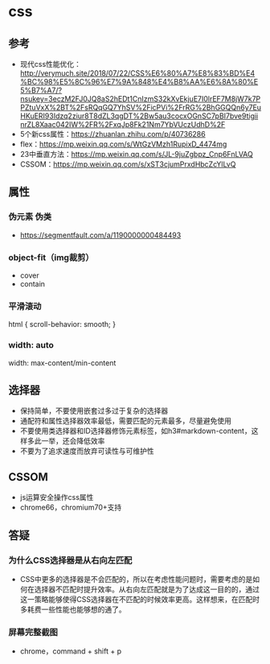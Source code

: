 # css

## 参考
  - 现代css性能优化：http://verymuch.site/2018/07/22/CSS%E6%80%A7%E8%83%BD%E4%BC%98%E5%8C%96%E7%9A%848%E4%B8%AA%E6%8A%80%E5%B7%A7/?nsukey=3eczM2FJ0JQ8aS2hEDt1CnIzmS32kXvEkjuE7I0lrEF7M8jW7k7PPZtuVxX%2BT%2FsRQqGQ7YhSV%2FicPVi%2FrRG%2BhGGQQn6y7EuHKuERI93Idzq2ziur8T8dZL3qgDT%2Bw5au3cocxOGnSC7pBI7bve9tigiinrZL8Xaac042IW%2FR%2FxqJp8Fk21Nm7YbVUczUdhD%2F
  - 5个新css属性：https://zhuanlan.zhihu.com/p/40736286
  - flex：https://mp.weixin.qq.com/s/WtGzVMzh1RupixD_4474mg
  - 23中垂直方法：https://mp.weixin.qq.com/s/JL-9juZgbpz_Cnp6FnLVAQ
  - CSSOM：https://mp.weixin.qq.com/s/xST3cjumPrxdHbcZcYlLvQ


## 属性

### 伪元素 伪类
- https://segmentfault.com/a/1190000000484493

### object-fit（img裁剪）
- cover
- contain

### 平滑滚动
html {
  scroll-behavior: smooth;
}

### width: auto
width: max-content/min-content


## 选择器
  - 保持简单，不要使用嵌套过多过于复杂的选择器
  - 通配符和属性选择器效率最低，需要匹配的元素最多，尽量避免使用
  - 不要使用类选择器和ID选择器修饰元素标签，如h3#markdown-content，这样多此一举，还会降低效率
  - 不要为了追求速度而放弃可读性与可维护性


## CSSOM
  - js运算安全操作css属性
  - chrome66，chromium70+支持

## 答疑

### 为什么CSS选择器是从右向左匹配
  - CSS中更多的选择器是不会匹配的，所以在考虑性能问题时，需要考虑的是如何在选择器不匹配时提升效率。从右向左匹配就是为了达成这一目的的，通过这一策略能够使得CSS选择器在不匹配的时候效率更高。这样想来，在匹配时多耗费一些性能也能够想的通了。

### 屏幕完整截图
  - chrome，command + shift + p




